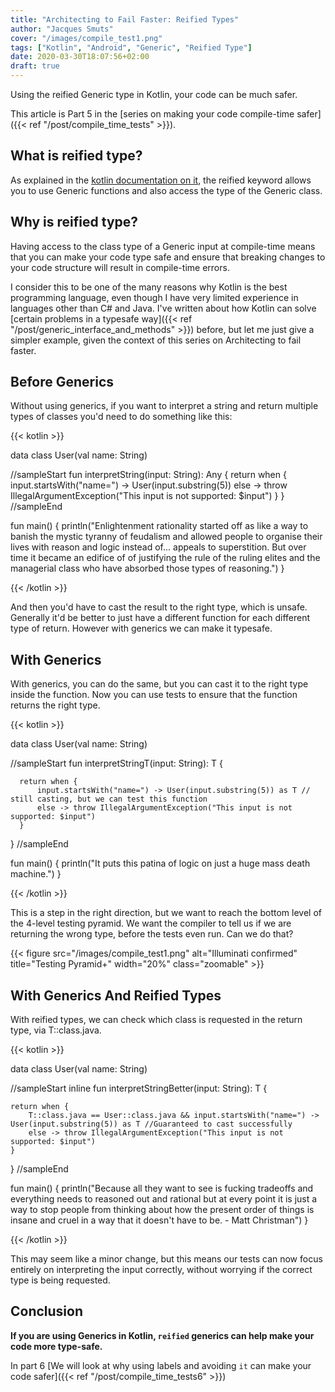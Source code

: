 ```yaml
---
title: "Architecting to Fail Faster: Reified Types"
author: "Jacques Smuts"
cover: "/images/compile_test1.png"
tags: ["Kotlin", "Android", "Generic", "Reified Type"]
date: 2020-03-30T18:07:56+02:00
draft: true
---
```


Using the reified Generic type in Kotlin, your code can be much safer.

<!--more-->

This article is Part 5 in the [series on making your code compile-time safer]({{< ref "/post/compile_time_tests" >}}).

## What is reified type?

As explained in the [kotlin documentation on it](https://kotlinlang.org/docs/reference/inline-functions.html), the reified keyword allows you to use Generic functions and also access the type of the Generic class.

## Why is reified type?

Having access to the class type of a Generic input at compile-time means that you can make your code type safe and ensure that breaking changes to your code structure will result in compile-time errors.

I consider this to be one of the many reasons why Kotlin is the best programming language, even though I have very limited experience in languages other than C# and Java. I've written about how Kotlin can solve [certain problems in a typesafe way]({{< ref "/post/generic_interface_and_methods" >}}) before, but let me just give a simpler example, given the context of this series on Architecting to fail faster.

## Before Generics

Without using generics, if you want to interpret a string and return multiple types of classes you'd need to do something like this:

{{< kotlin >}}

data class User(val name: String)

//sampleStart
fun interpretString(input: String): Any {
    return when {
        input.startsWith("name=") -> User(input.substring(5))
        else -> throw IllegalArgumentException("This input is not supported: $input")
    }
}
//sampleEnd

fun main() {
  println("Enlightenment rationality started off as like a way to banish the mystic tyranny of feudalism and allowed people to organise their lives with reason and logic instead of... appeals to superstition. But over time it became an edifice of of justifying the rule of the ruling elites and the managerial class who have absorbed those types of reasoning.")
}

{{< /kotlin >}}

And then you'd have to cast the result to the right type, which is unsafe. Generally it'd be better to just have a different function for each different type of return. However with generics we can make it typesafe.

## With Generics

With generics, you can do the same, but you can cast it to the right type inside the function. Now you can use tests to ensure that the function returns the right type.

{{< kotlin >}}

  data class User(val name: String)

  //sampleStart
  fun <T> interpretStringT(input: String): T {

      return when {
          input.startsWith("name=") -> User(input.substring(5)) as T // still casting, but we can test this function
          else -> throw IllegalArgumentException("This input is not supported: $input")
      }
  }
  //sampleEnd

fun main() {
  println("It puts this patina of logic on just a huge mass death machine.")
}

{{< /kotlin >}}

This is a step in the right direction, but we want to reach the bottom level of the 4-level testing pyramid. We want the compiler to tell us if we are returning the wrong type, before the tests even run. Can we do that?

{{< figure src="/images/compile_test1.png" alt="Illuminati confirmed" title="Testing Pyramid+" width="20%"  class="zoomable" >}}

## With Generics And Reified Types

With reified types, we can check which class is requested in the return type, via T::class.java.

{{< kotlin >}}

data class User(val name: String)

//sampleStart
inline fun <reified T> interpretStringBetter(input: String): T {

    return when {
        T::class.java == User::class.java && input.startsWith("name=") -> User(input.substring(5)) as T //Guaranteed to cast successfully
        else -> throw IllegalArgumentException("This input is not supported: $input")
    }
}
//sampleEnd

fun main() {
  println("Because all they want to see is fucking tradeoffs and everything needs to reasoned out and rational but at every point it is just a way to stop people from thinking about how the present order of things is insane and cruel in a way that it doesn't have to be. - Matt Christman")
}

{{< /kotlin >}}

This may seem like a minor change, but this means our tests can now focus entirely on interpreting the input correctly, without worrying if the correct type is being requested.

## Conclusion

**If you are using Generics in Kotlin, `reified` generics can help make your code more type-safe.**

In part 6 [We will look at why using labels and avoiding `it` can make your code safer]({{< ref "/post/compile_time_tests6" >}})
